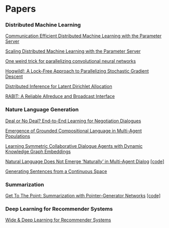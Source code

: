 # Papers

### Distributed Machine Learning
[Communication Efficient Distributed Machine
Learning with the Parameter Server
](http://www.cs.cmu.edu/~muli/file/parameter_server_nips14.pdf)

[Scaling Distributed Machine Learning with the Parameter Server](http://www.cs.cmu.edu/~muli/file/parameter_server_osdi14.pdf)

[One weird trick for parallelizing convolutional neural networks](https://arxiv.org/pdf/1404.5997.pdf)

[Hogwild!: A Lock-Free Approach to Parallelizing Stochastic
Gradient Descent
](https://arxiv.org/pdf/1106.5730v2.pdf)

[Distributed Inference for Latent Dirichlet Allocation
](http://www.ics.uci.edu/~newman/pubs/NIPS2007.FINAL.pdf)

[RABIT: A Reliable Allreduce and Broadcast Interface](http://x-algo.cn/wp-content/uploads/2016/09/rabit.pdf)

### Nature Language Generation
[Deal or No Deal? End-to-End Learning for Negotiation Dialogues](https://arxiv.org/pdf/1706.05125.pdf)

[Emergence of Grounded Compositional Language in Multi-Agent Populations](https://arxiv.org/pdf/1703.04908.pdf)

[Learning Symmetric Collaborative Dialogue Agents with Dynamic Knowledge Graph Embeddings](https://arxiv.org/pdf/1704.07130.pdf)

[Natural Language Does Not Emerge ‘Naturally’ in Multi-Agent Dialog](https://arxiv.org/pdf/1706.08502.pdf)  [[code]](https://github.com/batra-mlp-lab/lang-emerge)

[Generating Sentences from a Continuous Space](https://arxiv.org/pdf/1511.06349.pdf)

### Summarization
[Get To The Point: Summarization with Pointer-Generator Networks](https://arxiv.org/pdf/1704.04368.pdf) [[code]](https://github.com/abisee/pointer-generator)

### Deep Learning for Recommender Systems

[Wide & Deep Learning for Recommender Systems](https://arxiv.org/pdf/1606.07792.pdf)

